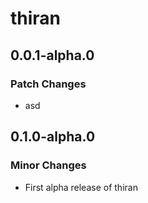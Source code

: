 # thiran

## 0.0.1-alpha.0

### Patch Changes

- asd

## 0.1.0-alpha.0

### Minor Changes

- First alpha release of thiran
